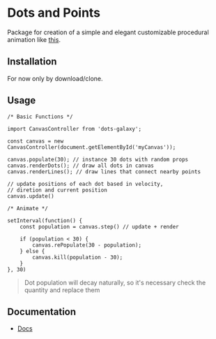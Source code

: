 # Dots and Points

Package for creation of a simple and elegant customizable procedural animation like [this](https://luciocarvalhodev.github.io/dots/).

## Installation

For now only by download/clone.

## Usage

```
/* Basic Functions */

import CanvasController from 'dots-galaxy';

const canvas = new CanvasController(document.getElementById('myCanvas'));

canvas.populate(30); // instance 30 dots with random props
canvas.renderDots(); // draw all dots in canvas
canvas.renderLines(); // draw lines that connect nearby points

// update positions of each dot based in velocity,
// diretion and current position
canvas.update()

/* Animate */

setInterval(function() {
    const population = canvas.step() // update + render

    if (population < 30) {
        canvas.rePopulate(30 - population);
    } else {
        canvas.kill(population - 30);
    }
}, 30)
```

> Dot population will decay naturally, so it's necessary check the quantity and replace them

## Documentation

* [Docs](https://luciocarvalhodev.github.io/dots-and-lines)

